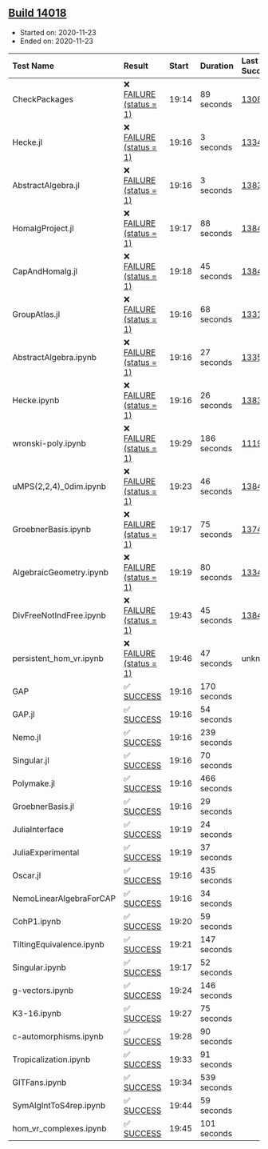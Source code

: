 ## [Build 14018](https://oscarci.mathematik.uni-kl.de/job/oscar/14018/)

* Started on: 2020-11-23
* Ended on: 2020-11-23

| Test Name    | Result | Start | Duration | Last Success | First Failure |
|:-------------|:-------|:------|:---------|:-------------|:--------------|
| CheckPackages | ❌ [FAILURE (status = 1)](https://oscarci.mathematik.uni-kl.de/job/oscar/14018/artifact/logs/build-14018/CheckPackages.log) | 19:14 | 89 seconds | [13085](https://oscarci.mathematik.uni-kl.de/job/oscar/13085/) | [13086](https://oscarci.mathematik.uni-kl.de/job/oscar/13086/) |
| Hecke.jl | ❌ [FAILURE (status = 1)](https://oscarci.mathematik.uni-kl.de/job/oscar/14018/artifact/logs/build-14018/Hecke.jl.log) | 19:16 | 3 seconds | [13341](https://oscarci.mathematik.uni-kl.de/job/oscar/13341/) | [13342](https://oscarci.mathematik.uni-kl.de/job/oscar/13342/) |
| AbstractAlgebra.jl | ❌ [FAILURE (status = 1)](https://oscarci.mathematik.uni-kl.de/job/oscar/14018/artifact/logs/build-14018/AbstractAlgebra.jl.log) | 19:16 | 3 seconds | [13837](https://oscarci.mathematik.uni-kl.de/job/oscar/13837/) | [13838](https://oscarci.mathematik.uni-kl.de/job/oscar/13838/) |
| HomalgProject.jl | ❌ [FAILURE (status = 1)](https://oscarci.mathematik.uni-kl.de/job/oscar/14018/artifact/logs/build-14018/HomalgProject.jl.log) | 19:17 | 88 seconds | [13845](https://oscarci.mathematik.uni-kl.de/job/oscar/13845/) | [13846](https://oscarci.mathematik.uni-kl.de/job/oscar/13846/) |
| CapAndHomalg.jl | ❌ [FAILURE (status = 1)](https://oscarci.mathematik.uni-kl.de/job/oscar/14018/artifact/logs/build-14018/CapAndHomalg.jl.log) | 19:18 | 45 seconds | [13845](https://oscarci.mathematik.uni-kl.de/job/oscar/13845/) | [13846](https://oscarci.mathematik.uni-kl.de/job/oscar/13846/) |
| GroupAtlas.jl | ❌ [FAILURE (status = 1)](https://oscarci.mathematik.uni-kl.de/job/oscar/14018/artifact/logs/build-14018/GroupAtlas.jl.log) | 19:16 | 68 seconds | [13311](https://oscarci.mathematik.uni-kl.de/job/oscar/13311/) | [13312](https://oscarci.mathematik.uni-kl.de/job/oscar/13312/) |
| AbstractAlgebra.ipynb | ❌ [FAILURE (status = 1)](https://oscarci.mathematik.uni-kl.de/job/oscar/14018/artifact/logs/build-14018/AbstractAlgebra.ipynb.log) | 19:16 | 27 seconds | [13355](https://oscarci.mathematik.uni-kl.de/job/oscar/13355/) | [13356](https://oscarci.mathematik.uni-kl.de/job/oscar/13356/) |
| Hecke.ipynb | ❌ [FAILURE (status = 1)](https://oscarci.mathematik.uni-kl.de/job/oscar/14018/artifact/logs/build-14018/Hecke.ipynb.log) | 19:16 | 26 seconds | [13837](https://oscarci.mathematik.uni-kl.de/job/oscar/13837/) | [13838](https://oscarci.mathematik.uni-kl.de/job/oscar/13838/) |
| wronski-poly.ipynb | ❌ [FAILURE (status = 1)](https://oscarci.mathematik.uni-kl.de/job/oscar/14018/artifact/logs/build-14018/wronski-poly.ipynb.log) | 19:29 | 186 seconds | [11192](https://oscarci.mathematik.uni-kl.de/job/oscar/11192/) | [11193](https://oscarci.mathematik.uni-kl.de/job/oscar/11193/) |
| uMPS(2,2,4)_0dim.ipynb | ❌ [FAILURE (status = 1)](https://oscarci.mathematik.uni-kl.de/job/oscar/14018/artifact/logs/build-14018/uMPS-2-2-4-_0dim.ipynb.log) | 19:23 | 46 seconds | [13841](https://oscarci.mathematik.uni-kl.de/job/oscar/13841/) | [13842](https://oscarci.mathematik.uni-kl.de/job/oscar/13842/) |
| GroebnerBasis.ipynb | ❌ [FAILURE (status = 1)](https://oscarci.mathematik.uni-kl.de/job/oscar/14018/artifact/logs/build-14018/GroebnerBasis.ipynb.log) | 19:17 | 75 seconds | [13748](https://oscarci.mathematik.uni-kl.de/job/oscar/13748/) | [13749](https://oscarci.mathematik.uni-kl.de/job/oscar/13749/) |
| AlgebraicGeometry.ipynb | ❌ [FAILURE (status = 1)](https://oscarci.mathematik.uni-kl.de/job/oscar/14018/artifact/logs/build-14018/AlgebraicGeometry.ipynb.log) | 19:19 | 80 seconds | [13341](https://oscarci.mathematik.uni-kl.de/job/oscar/13341/) | [13342](https://oscarci.mathematik.uni-kl.de/job/oscar/13342/) |
| DivFreeNotIndFree.ipynb | ❌ [FAILURE (status = 1)](https://oscarci.mathematik.uni-kl.de/job/oscar/14018/artifact/logs/build-14018/DivFreeNotIndFree.ipynb.log) | 19:43 | 45 seconds | [13845](https://oscarci.mathematik.uni-kl.de/job/oscar/13845/) | [13846](https://oscarci.mathematik.uni-kl.de/job/oscar/13846/) |
| persistent_hom_vr.ipynb | ❌ [FAILURE (status = 1)](https://oscarci.mathematik.uni-kl.de/job/oscar/14018/artifact/logs/build-14018/persistent_hom_vr.ipynb.log) | 19:46 | 47 seconds | unknown | unknown |
| GAP | ✅ [SUCCESS](https://oscarci.mathematik.uni-kl.de/job/oscar/14018/artifact/logs/build-14018/GAP.log) | 19:16 | 170 seconds |  |  |
| GAP.jl | ✅ [SUCCESS](https://oscarci.mathematik.uni-kl.de/job/oscar/14018/artifact/logs/build-14018/GAP.jl.log) | 19:16 | 54 seconds |  |  |
| Nemo.jl | ✅ [SUCCESS](https://oscarci.mathematik.uni-kl.de/job/oscar/14018/artifact/logs/build-14018/Nemo.jl.log) | 19:16 | 239 seconds |  |  |
| Singular.jl | ✅ [SUCCESS](https://oscarci.mathematik.uni-kl.de/job/oscar/14018/artifact/logs/build-14018/Singular.jl.log) | 19:16 | 70 seconds |  |  |
| Polymake.jl | ✅ [SUCCESS](https://oscarci.mathematik.uni-kl.de/job/oscar/14018/artifact/logs/build-14018/Polymake.jl.log) | 19:16 | 466 seconds |  |  |
| GroebnerBasis.jl | ✅ [SUCCESS](https://oscarci.mathematik.uni-kl.de/job/oscar/14018/artifact/logs/build-14018/GroebnerBasis.jl.log) | 19:16 | 29 seconds |  |  |
| JuliaInterface | ✅ [SUCCESS](https://oscarci.mathematik.uni-kl.de/job/oscar/14018/artifact/logs/build-14018/JuliaInterface.log) | 19:19 | 24 seconds |  |  |
| JuliaExperimental | ✅ [SUCCESS](https://oscarci.mathematik.uni-kl.de/job/oscar/14018/artifact/logs/build-14018/JuliaExperimental.log) | 19:19 | 37 seconds |  |  |
| Oscar.jl | ✅ [SUCCESS](https://oscarci.mathematik.uni-kl.de/job/oscar/14018/artifact/logs/build-14018/Oscar.jl.log) | 19:16 | 435 seconds |  |  |
| NemoLinearAlgebraForCAP | ✅ [SUCCESS](https://oscarci.mathematik.uni-kl.de/job/oscar/14018/artifact/logs/build-14018/NemoLinearAlgebraForCAP.log) | 19:16 | 34 seconds |  |  |
| CohP1.ipynb | ✅ [SUCCESS](https://oscarci.mathematik.uni-kl.de/job/oscar/14018/artifact/logs/build-14018/CohP1.ipynb.log) | 19:20 | 59 seconds |  |  |
| TiltingEquivalence.ipynb | ✅ [SUCCESS](https://oscarci.mathematik.uni-kl.de/job/oscar/14018/artifact/logs/build-14018/TiltingEquivalence.ipynb.log) | 19:21 | 147 seconds |  |  |
| Singular.ipynb | ✅ [SUCCESS](https://oscarci.mathematik.uni-kl.de/job/oscar/14018/artifact/logs/build-14018/Singular.ipynb.log) | 19:17 | 52 seconds |  |  |
| g-vectors.ipynb | ✅ [SUCCESS](https://oscarci.mathematik.uni-kl.de/job/oscar/14018/artifact/logs/build-14018/g-vectors.ipynb.log) | 19:24 | 146 seconds |  |  |
| K3-16.ipynb | ✅ [SUCCESS](https://oscarci.mathematik.uni-kl.de/job/oscar/14018/artifact/logs/build-14018/K3-16.ipynb.log) | 19:27 | 75 seconds |  |  |
| c-automorphisms.ipynb | ✅ [SUCCESS](https://oscarci.mathematik.uni-kl.de/job/oscar/14018/artifact/logs/build-14018/c-automorphisms.ipynb.log) | 19:28 | 90 seconds |  |  |
| Tropicalization.ipynb | ✅ [SUCCESS](https://oscarci.mathematik.uni-kl.de/job/oscar/14018/artifact/logs/build-14018/Tropicalization.ipynb.log) | 19:33 | 91 seconds |  |  |
| GITFans.ipynb | ✅ [SUCCESS](https://oscarci.mathematik.uni-kl.de/job/oscar/14018/artifact/logs/build-14018/GITFans.ipynb.log) | 19:34 | 539 seconds |  |  |
| SymAlgIntToS4rep.ipynb | ✅ [SUCCESS](https://oscarci.mathematik.uni-kl.de/job/oscar/14018/artifact/logs/build-14018/SymAlgIntToS4rep.ipynb.log) | 19:44 | 59 seconds |  |  |
| hom_vr_complexes.ipynb | ✅ [SUCCESS](https://oscarci.mathematik.uni-kl.de/job/oscar/14018/artifact/logs/build-14018/hom_vr_complexes.ipynb.log) | 19:45 | 101 seconds |  |  |
